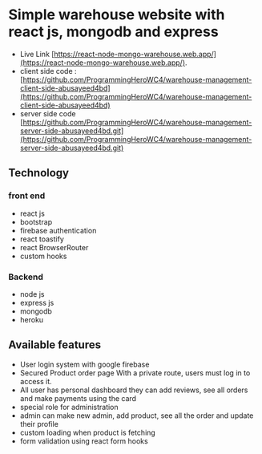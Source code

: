 # Simple warehouse website with react js, mongodb and express

- Live Link [https://react-node-mongo-warehouse.web.app/](https://react-node-mongo-warehouse.web.app/).
- client side code : [https://github.com/ProgrammingHeroWC4/warehouse-management-client-side-abusayeed4bd](https://github.com/ProgrammingHeroWC4/warehouse-management-client-side-abusayeed4bd)
- server side code [https://github.com/ProgrammingHeroWC4/warehouse-management-server-side-abusayeed4bd.git](https://github.com/ProgrammingHeroWC4/warehouse-management-server-side-abusayeed4bd.git)


## Technology

### front end
- react js
- bootstrap
- firebase authentication
- react toastify
- react BrowserRouter
- custom hooks

### Backend
- node js
- express js
- mongodb
- heroku


## Available features

- User login system with google firebase 
- Secured Product order page With a private route, users must log in to access it.
- All user has personal dashboard they can add reviews, see all orders and make payments using the card
- special role for administration
- admin can make new admin, add product, see all the order and update their profile
- custom loading when product is fetching
- form validation using react form hooks
